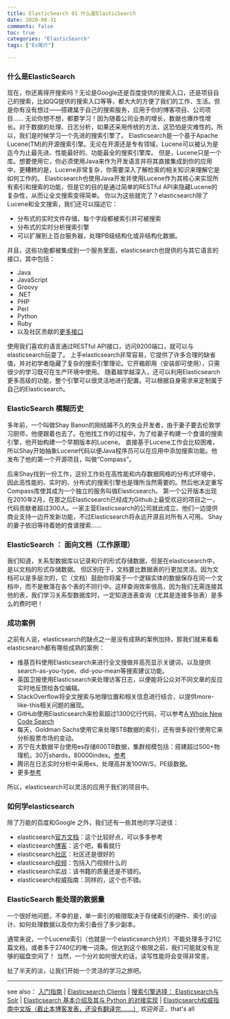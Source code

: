 ```yaml
---
title: ElasticSearch 01 什么是ElasticSearch
date: 2020-08-31
comments: false
toc: true
categories: "ElasticSearch"
tags: ["Es简介"]

---
```


###  

### 什么是ElasticSearch

现在，你还离得开搜索吗？无论是Google还是百度提供的搜索入口，还是项目自己的搜索，比如QQ提供的搜索入口等等，都大大的方便了我们的工作、生活。但是你有没有想过——搭建属于自己的搜索服务，应用于你的博客项目、公司项目……
无论你想不想，都要学习！因为随着公司业务的增长，数据也爆炸性增长。对于数据的处理、日志分析，如果还采用传统的方法，这恐怕是灾难性的。所以，我们是时候学习一个先进的搜索引擎了。
Elasticsearch是一个基于Apache Lucene(TM)的开源搜索引擎。无论在开源还是专有领域，Lucene可以被认为是迄今为止最先进、性能最好的、功能最全的搜索引擎库。
但是，Lucene只是一个库。想要使用它，你必须使用Java来作为开发语言并将其直接集成到你的应用中，更糟糕的是，Lucene非常复杂，你需要深入了解检索的相关知识来理解它是如何工作的。
Elasticsearch也使用Java开发并使用Lucene作为其核心来实现所有索引和搜索的功能，但是它的目的是通过简单的RESTful API来隐藏Lucene的复杂性，从而让全文搜索变得简单。
你以为这些就完了？elasticsearch除了Lucene和全文搜索，我们还可以描述它：

- 分布式的实时文件存储，每个字段都被索引并可被搜索
- 分布式的实时分析搜索引擎
- 可以扩展到上百台服务器，处理PB级结构化或非结构化数据。

并且，这些功能都被集成到一个服务里面，elasticsearch也提供的与其它语言的接口，其中包括：

- Java
- JavaScript
- Groovy
- .NET
- PHP
- Perl
- Python
- Ruby
- 以及社区贡献的[更多接口](https://www.elastic.co/guide/en/elasticsearch/client/community/current/index.html)

使用我们喜欢的语言通过RESTful API接口，访问9200端口，就可以与elasticsearch玩耍了。
上手elasticsearch非常容易，它提供了许多合理的缺省值，并对初学者隐藏了复杂的搜索引擎理论。它开箱即用（安装即可使用），只需很少的学习既可在生产环境中使用。
随着越学越深入，还可以利用Elasticsearch更多高级的功能，整个引擎可以很灵活地进行配置。可以根据自身需求来定制属于自己的Elasticsearch。

### ElasticSearch 模糊历史

多年前，一个叫做Shay Banon的刚结婚不久的失业开发者，由于妻子要去伦敦学习厨师，他便跟着也去了。在他找工作的过程中，为了给妻子构建一个食谱的搜索引擎，他开始构建一个早期版本的Lucene。
直接基于Lucene工作会比较困难，所以Shay开始抽象Lucene代码以便Java程序员可以在应用中添加搜索功能。他发布了他的第一个开源项目，叫做“Compass”。

后来Shay找到一份工作，这份工作处在高性能和内存数据网格的分布式环境中，因此高性能的、实时的、分布式的搜索引擎也是理所当然需要的。然后他决定重写Compass库使其成为一个独立的服务叫做Elasticsearch。
第一个公开版本出现在2010年2月，在那之后Elasticsearch已经成为Github上最受欢迎的项目之一，代码贡献者超过300人。一家主营Elasticsearch的公司就此成立，他们一边提供商业支持一边开发新功能，不过Elasticsearch将永远开源且对所有人可用。
Shay的妻子依旧等待着她的食谱搜索……



### ElasticSearch ： 面向文档（工作原理）

我们知道，关系型数据库以记录和行的形式存储数据，但是在elasticsearch中，是以文档的形式存储数据。
但区别在于，文档要比数据表的行更加灵活。因为文档可以是多层次的，它（文档）鼓励你将属于一个逻辑实体的数据保存在同一个文档中，而不是散落在各个表的不同行中。这样查询效率很高，因为我们无需连接其他的表，我们学习关系型数据库时，一定知道连表查询（尤其是连接多张表）是多么的费时吧！

### 成功案例

之前有人说，elasticsearch的缺点之一是没有成熟的案例加持，那我们就来看看elasticsearch都有哪些成熟的案例：

- 维基百科使用Elasticsearch来进行全文搜做并高亮显示关键词，以及提供search-as-you-type、did-you-mean等搜索建议功能。
- 英国卫报使用Elasticsearch来处理访客日志，以便能将公众对不同文章的反应实时地反馈给各位编辑。
- StackOverflow将全文搜索与地理位置和相关信息进行结合，以提供more-like-this相关问题的展现。
- GitHub使用Elasticsearch来检索超过1300亿行代码，可以参考[A Whole New Code Search](https://github.blog/2013-01-23-a-whole-new-code-search/)
- 每天，Goldman Sachs使用它来处理5TB数据的索引，还有很多投行使用它来分析股票市场的变动。
- 苏宁在大数据平台使用es存储600TB数据，集群规模包括：搭建超过500+物理机，30万shards，80000index。[参考](https://elasticsearch.cn/slides/203#page=5)
- 腾讯在日志实时分析中采用es，处理高并发100W/S，PE级数据。
- 更多[参考](https://elasticsearch.cn/slides/category-38)

所以，elasticsearch可以灵活的应用于我们的项目中。

###  如何学elasticsearch

除了万能的百度和Google 之外，我们还有一些其他的学习途径：

- elasticsearch[官方文档](https://www.elastic.co/guide/index.html)：这个比较好点，可以多多参考
- elasticsearch[博客](https://www.elastic.co/cn/blog?ultron=cn-es-getting-started-webinar&blade=touch&hulk=email&mkt_tok=eyJpIjoiWXpBeE9UbG1OemMwTnpBNCIsInQiOiI5SUlMWkNjaXZPRWxOb3B2ZnUyOVZDcFwvTDQ2MXVTUEdPcnpPR1RobDc4NEtURTAwZWkrVDZKSDVPemdVb0drbk5QXC9rVkpCZWVUcTRYMkEzazVKdzdKV2JGT01IWW1yMTZwdjlOcDdOeUYzWGdjZ2ZDSTQyN2J5bWNWVlNmdUdNIn0%3D)：这个吧，看看就行
- elasticsearch[社区](https://elasticsearch.cn/?ultron=cn-es-getting-started-webinar&blade=touch&hulk=email&mkt_tok=eyJpIjoiWXpBeE9UbG1OemMwTnpBNCIsInQiOiI5SUlMWkNjaXZPRWxOb3B2ZnUyOVZDcFwvTDQ2MXVTUEdPcnpPR1RobDc4NEtURTAwZWkrVDZKSDVPemdVb0drbk5QXC9rVkpCZWVUcTRYMkEzazVKdzdKV2JGT01IWW1yMTZwdjlOcDdOeUYzWGdjZ2ZDSTQyN2J5bWNWVlNmdUdNIn0%3D)：社区还是很好的
- elasticsearch[视频](https://www.elastic.co/cn/videos/)：包括入门视频什么的
- elasticsearch实战：该书籍的质量还是不错的。
- elasticsearch权威指南：同样的，这个也不错。

### ElasticSearch 能处理的数据量

一个很好地问题，不幸的是，单一索引的极限取决于存储索引的硬件、索引的设计、如何处理数据以及你为索引备份了多少副本。

通常来说，一个Lucene索引（也就是一个elasticsearch分片）不能处理多于21亿篇文档，或者多于2740亿的唯一词条。但达到这个极限之前，我们可能就没有足够的磁盘空间了！
当然，一个分片如何很大的话，读写性能将会变得非常差。

扯了半天的淡，让我们开始一个灵活的学习之旅吧。

------

see also： [入门指南](https://www.elastic.co/guide/en/elasticsearch/reference/current/getting-started.html) | [Elasticsearch Clients](https://www.elastic.co/guide/en/elasticsearch/client/index.html) | [搜索引擎选择： Elasticsearch与Solr](https://zhuanlan.zhihu.com/p/24286279) | [Elasticsearch 基本介绍及其与 Python 的对接实现](https://cuiqingcai.com/6214.html) | [Elasticsearch权威指南中文版（截止本博客发表，还没有翻译完.......）](https://es.xiaoleilu.com/010_Intro/05_What_is_it.html) 欢迎斧正，that's all



